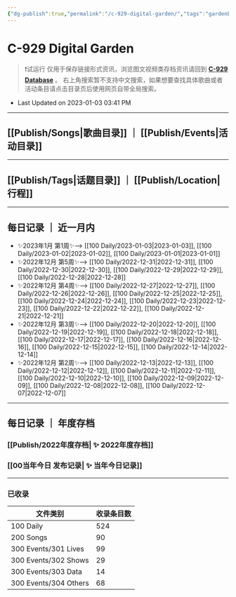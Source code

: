 ```yaml
---
{"dg-publish":true,"permalink":"/c-929-digital-garden/","tags":"gardenEntry","dgShowLocalGraph":true}
---
```


# C-929 Digital Garden

> ❗试运行
> 仅用于保存链接形式资讯，浏览图文视频类存档资讯请回到 **[C-929 Database](https://c929-song.super.site/)** 。
> 右上角搜索暂不支持中文搜索，如果想要查找具体歌曲或者活动条目请点击目录页后使用网页自带全局搜索。
- Last Updated on 2023-01-03 03:41 PM 

---

## [[Publish/Songs\|歌曲目录]] ｜ [[Publish/Events\|活动目录]]

---

## [[Publish/Tags\|话题目录]] ｜ [[Publish/Location\|行程]]

---

## 每日记录 ｜ 近一月内

- ✨2023年1月 第1周✨--> [[100 Daily/2023-01-03\|2023-01-03]], [[100 Daily/2023-01-02\|2023-01-02]], [[100 Daily/2023-01-01\|2023-01-01]]
- ✨2022年12月 第5周✨--> [[100 Daily/2022-12-31\|2022-12-31]], [[100 Daily/2022-12-30\|2022-12-30]], [[100 Daily/2022-12-29\|2022-12-29]], [[100 Daily/2022-12-28\|2022-12-28]]
- ✨2022年12月 第4周✨--> [[100 Daily/2022-12-27\|2022-12-27]], [[100 Daily/2022-12-26\|2022-12-26]], [[100 Daily/2022-12-25\|2022-12-25]], [[100 Daily/2022-12-24\|2022-12-24]], [[100 Daily/2022-12-23\|2022-12-23]], [[100 Daily/2022-12-22\|2022-12-22]], [[100 Daily/2022-12-21\|2022-12-21]]
- ✨2022年12月 第3周✨--> [[100 Daily/2022-12-20\|2022-12-20]], [[100 Daily/2022-12-19\|2022-12-19]], [[100 Daily/2022-12-18\|2022-12-18]], [[100 Daily/2022-12-17\|2022-12-17]], [[100 Daily/2022-12-16\|2022-12-16]], [[100 Daily/2022-12-15\|2022-12-15]], [[100 Daily/2022-12-14\|2022-12-14]]
- ✨2022年12月 第2周✨--> [[100 Daily/2022-12-13\|2022-12-13]], [[100 Daily/2022-12-12\|2022-12-12]], [[100 Daily/2022-12-11\|2022-12-11]], [[100 Daily/2022-12-10\|2022-12-10]], [[100 Daily/2022-12-09\|2022-12-09]], [[100 Daily/2022-12-08\|2022-12-08]], [[100 Daily/2022-12-07\|2022-12-07]]


---

## 每日记录 ｜ 年度存档

### [[Publish/2022年度存档\| ✨ 2022年度存档]]

### [[00当年今日 发布记录\| ✨ 当年今日记录]]

---

### 已收录

| 文件类别                  | 收录条目数 |
| --------------------- | ----- |
| 100 Daily             | 524   |
| 200 Songs             | 90    |
| 300 Events/301 Lives  | 99    |
| 300 Events/302 Shows  | 29    |
| 300 Events/303 Data   | 14    |
| 300 Events/304 Others | 68    |

